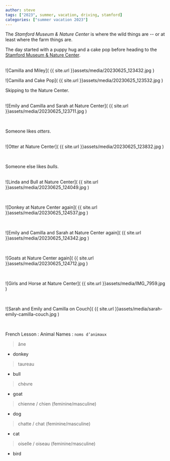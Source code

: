 ```yaml
---
author: steve
tags: ["2023", summer, vacation, driving, stamford]
categories: ["summer vacation 2023"]
---
```


The *Stamford Museum & Nature Center* is where the wild things are -- or at least where the farm things are.

The day started with a puppy hug and a cake pop before heading to the [Stamford Museum & Nature Center](http://stamfordmuseum.org).  
<br/>

![Camilla and Miley]( {{ site.url }}assets/media/20230625_123432.jpg )
<br/>

![Camilla and Cake Pop]( {{ site.url }}assets/media/20230625_123532.jpg )
<br/>

Skipping to the Nature Center.  
<br/>

![Emily and Camilla and Sarah at Nature Center]( {{ site.url }}assets/media/20230625_123711.jpg )

<br/>

Someone likes *otters*.  
<br/>

![Otter at Nature Center]( {{ site.url }}assets/media/20230625_123832.jpg )

<br/>

Someone else likes *bulls*.  
<br/>

![Linda and Bull at Nature Center]( {{ site.url }}assets/media/20230625_124049.jpg )

<br/>

![Donkey at Nature Center again]( {{ site.url }}assets/media/20230625_124537.jpg )

<br/>

![Emily and Camilla and Sarah at Nature Center again]( {{ site.url }}assets/media/20230625_124342.jpg )

<br/>

![Goats at Nature Center again]( {{ site.url }}assets/media/20230625_124712.jpg )

<br/>

![Girls and Horse at Nature Center]( {{ site.url }}assets/media/IMG_7959.jpg )

<br/>

![Sarah and Emily and Camilla on Couch]( {{ site.url }}assets/media/sarah-emily-camilla-couch.jpg )

<br/>

French Lesson : Animal Names : `noms d’animaux`  

> âne

- donkey

> taureau

- bull

> chèvre

- goat

> chienne / chien (feminine/masculine)

- dog

> chatte / chat (feminine/masculine)

- cat

> oiselle / oiseau (feminine/masculine)

- bird


